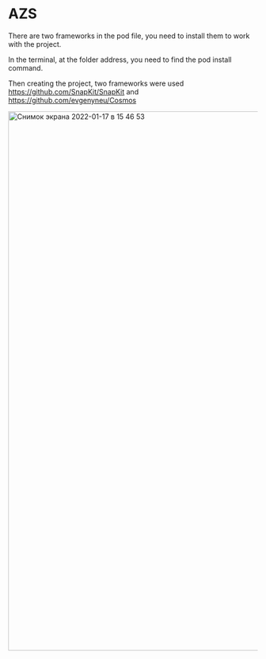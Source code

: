 # AZS
There are two frameworks in the pod file, you need to install them to work with the project.

In the terminal, at the folder address, you need to find the pod install command.

Then creating the project, two frameworks were used https://github.com/SnapKit/SnapKit and https://github.com/evgenyneu/Cosmos   

<img width="1088" alt="Снимок экрана 2022-01-17 в 15 46 53" src="https://user-images.githubusercontent.com/87696400/149737200-9fceaef7-b996-4978-a973-a1aa8d956998.png">
